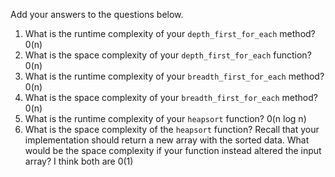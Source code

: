 Add your answers to the questions below.

1. What is the runtime complexity of your `depth_first_for_each` method?
0(n)
2. What is the space complexity of your `depth_first_for_each` function?
0(n)
3. What is the runtime complexity of your `breadth_first_for_each` method?
0(n)
4. What is the space complexity of your `breadth_first_for_each` method?
0(n)
5. What is the runtime complexity of your `heapsort` function?
0(n log n)
6. What is the space complexity of the `heapsort` function? Recall that your implementation should return a new array with the sorted data. What would be the space complexity if your function instead altered the input array?
I think both are 0(1)